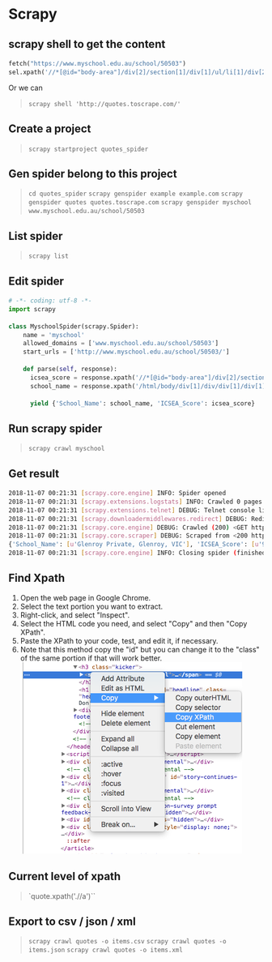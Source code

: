 # Scrapy

## scrapy shell to get the content

``` python
fetch("https://www.myschool.edu.au/school/50503")
sel.xpath('//*[@id="body-area"]/div[2]/section[1]/div[1]/ul/li[1]/div[2]').extract()
```

Or we can

> `scrapy shell 'http://quotes.toscrape.com/'`

## Create a project

> `scrapy startproject quotes_spider`

## Gen spider belong to this project

> `cd quotes_spider`
> `scrapy genspider example example.com`
> `scrapy genspider quotes quotes.toscrape.com`
> `scrapy genspider myschool www.myschool.edu.au/school/50503`

## List spider

> `scrapy list`

## Edit spider

```python
# -*- coding: utf-8 -*-
import scrapy

class MyschoolSpider(scrapy.Spider):
    name = 'myschool'
    allowed_domains = ['www.myschool.edu.au/school/50503']
    start_urls = ['http://www.myschool.edu.au/school/50503/']

    def parse(self, response):
      icsea_score = response.xpath('//*[@id="body-area"]/div[2]/section[1]/div[1]/ul/li[1]/div[2]/text()').extract()
      school_name = response.xpath('/html/body/div[1]/div/div[1]/div[1]/h1/text()').extract()

      yield {'School_Name': school_name, 'ICSEA_Score': icsea_score}
```

## Run scrapy spider

> `scrapy crawl myschool`

## Get result

```bash
2018-11-07 00:21:31 [scrapy.core.engine] INFO: Spider opened
2018-11-07 00:21:31 [scrapy.extensions.logstats] INFO: Crawled 0 pages (at 0 pages/min), scraped 0 items (at 0 items/min)
2018-11-07 00:21:31 [scrapy.extensions.telnet] DEBUG: Telnet console listening on 127.0.0.1:6023
2018-11-07 00:21:31 [scrapy.downloadermiddlewares.redirect] DEBUG: Redirecting (301) to <GET https://www.myschool.edu.au/school/50503/> from <GET http://www.myschool.edu.au/school/50503/>
2018-11-07 00:21:31 [scrapy.core.engine] DEBUG: Crawled (200) <GET https://www.myschool.edu.au/school/50503/> (referer: None)
2018-11-07 00:21:31 [scrapy.core.scraper] DEBUG: Scraped from <200 https://www.myschool.edu.au/school/50503/>
{'School_Name': [u'Glenroy Private, Glenroy, VIC'], 'ICSEA_Score': [u'929']}
2018-11-07 00:21:31 [scrapy.core.engine] INFO: Closing spider (finished)
```

## Find Xpath

1. Open the web page in Google Chrome.
2. Select the text portion you want to extract.
3. Right-click, and select "Inspect".
4. Select the HTML code you need, and select "Copy" and then "Copy XPath".
5. Paste the XPath to your code, test, and edit it, if necessary.
6. Note that this method copy the "id" but you can change it to the "class" of the same portion if that will work better.
![xpath](../images/scrapy/CopyXPath.png)


## Current level of xpath

> `quote.xpath('.//a')``

## Export to csv / json / xml

> `scrapy crawl quotes -o items.csv`
> `scrapy crawl quotes -o items.json`
> `scrapy crawl quotes -o items.xml`
